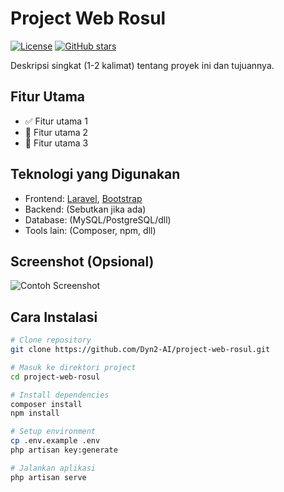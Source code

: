 # Project Web Rosul

[![License](https://img.shields.io/badge/license-MIT-blue.svg)](LICENSE)
[![GitHub stars](https://img.shields.io/github/stars/Dyn2-AI/project-web-rosul)](https://github.com/Dyn2-AI/project-web-rosul/stargazers)

Deskripsi singkat (1-2 kalimat) tentang proyek ini dan tujuannya.

## Fitur Utama

- ✅ Fitur utama 1
- 🚀 Fitur utama 2
- 🔧 Fitur utama 3

## Teknologi yang Digunakan

- Frontend: [Laravel](https://laravel.com/), [Bootstrap](https://getbootstrap.com/)
- Backend: (Sebutkan jika ada)
- Database: (MySQL/PostgreSQL/dll)
- Tools lain: (Composer, npm, dll)

## Screenshot (Opsional)

![Contoh Screenshot](url_gambar_jika_ada)

## Cara Instalasi

```bash
# Clone repository
git clone https://github.com/Dyn2-AI/project-web-rosul.git

# Masuk ke direktori project
cd project-web-rosul

# Install dependencies
composer install
npm install

# Setup environment
cp .env.example .env
php artisan key:generate

# Jalankan aplikasi
php artisan serve
